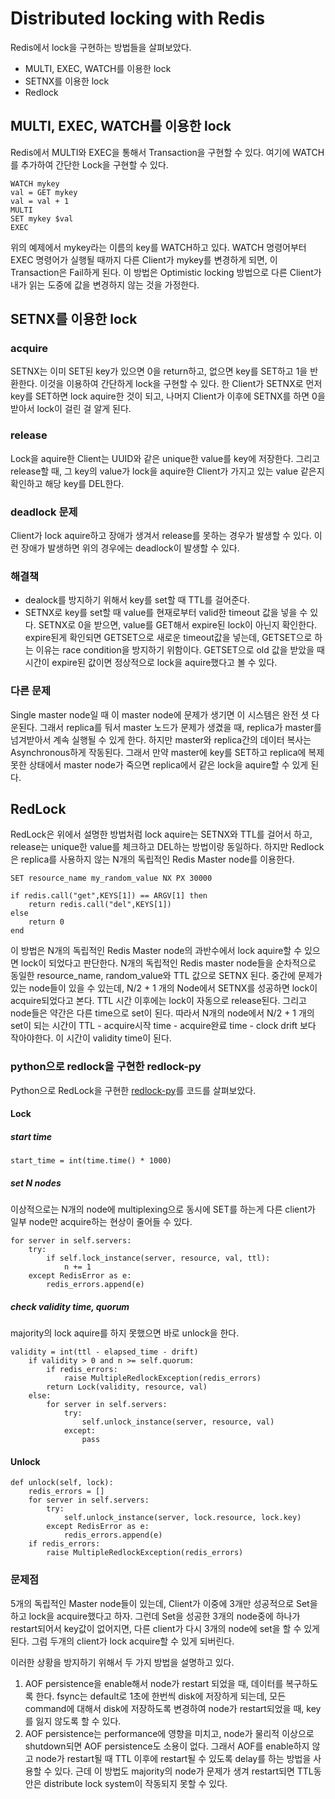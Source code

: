 # Distributed locking with Redis

Redis에서 lock을 구현하는 방법들을 살펴보았다.

- MULTI, EXEC, WATCH를 이용한 lock
- SETNX를 이용한 lock
- Redlock

## MULTI, EXEC, WATCH를 이용한 lock

Redis에서 MULTI와 EXEC을 통해서 Transaction을 구현할 수 있다. 여기에 WATCH를 추가하여 간단한 Lock을 구현할 수 있다.


```
WATCH mykey
val = GET mykey
val = val + 1
MULTI
SET mykey $val
EXEC
```

위의 예제에서 mykey라는 이름의 key를 WATCH하고 있다.
WATCH 명령어부터 EXEC 명령어가 실행될 때까지 다른 Client가 mykey를 변경하게 되면,
이 Transaction은 Fail하게 된다. 이 방법은 Optimistic locking 방법으로 다른 Client가 내가 읽는 도중에
값을 변경하지 않는 것을 가정한다. 

## SETNX를 이용한 lock

### acquire

SETNX는 이미 SET된 key가 있으면 0을 return하고, 없으면 key를 SET하고 1을 반환한다.
이것을 이용하여 간단하게 lock을 구현할 수 있다. 한 Client가 SETNX로 먼저 key를 SET하면 lock aquire한 것이 되고,
나머지 Client가 이후에 SETNX를 하면 0을 받아서 lock이 걸린 걸 알게 된다.

### release

Lock을 aquire한 Client는 UUID와 같은 unique한 value를 key에 저장한다. 그리고 release할 때,
그 key의 value가 lock을 aquire한 Client가 가지고 있는 value 같은지 확인하고 해당 key를 DEL한다.

### deadlock 문제

Client가 lock aquire하고 장애가 생겨서 release를 못하는 경우가 발생할 수 있다.
이런 장애가 발생하면 위의 경우에는 deadlock이 발생할 수 있다.

### 해결책

- dealock를 방지하기 위해서 key를 set할 때 TTL를 걸어준다.
- SETNX로 key를 set할 때 value를 현재로부터 valid한 timeout 값을 넣을 수 있다.
SETNX로 0을 받으면, value를 GET해서 expire된 lock이 아닌지 확인한다. expire된게 확인되면 GETSET으로
새로운 timeout값을 넣는데, GETSET으로 하는 이유는 race condition을 방지하기 위함이다.
GETSET으로 old 값을 받았을 때 시간이 expire된 값이면 정상적으로 lock을 aquire했다고 볼 수 있다.

### 다른 문제

Single master node일 때 이 master node에 문제가 생기면 이 시스템은 완전 셧 다운된다. 그래서 replica를 둬서 master 노드가 문제가 생겼을 때,
replica가 master를 넘겨받아서 계속 실행될 수 있게 한다. 하지만 master와 replica간의 데이터 복사는 Asynchronous하게 작동된다.
그래서 만약 master에 key를 SET하고 replica에 복제 못한 상태에서 master node가 죽으면 replica에서 같은 lock을 aquire할 수 있게 된다.

## RedLock

RedLock은 위에서 설명한 방법처럼 lock aquire는 SETNX와 TTL를 걸어서 하고, release는 unique한 value를 체크하고 DEL하는 방법이랑 동일하다. 
하지만 Redlock은 replica를 사용하지 않는 N개의 독립적인 Redis Master node를 이용한다.
 
```
SET resource_name my_random_value NX PX 30000
```

```
if redis.call("get",KEYS[1]) == ARGV[1] then
    return redis.call("del",KEYS[1])
else
    return 0
end
```

이 방법은 N개의 독립적인 Redis Master node의 과반수에서 lock aquire할 수 있으면 lock이 되었다고 판단한다.
N개의 독립적인 Redis master node들을 순차적으로 동일한 resource_name, random_value와 TTL 값으로 SETNX 된다.
중간에 문제가 있는 node들이 있을 수 있는데, N/2 + 1 개의 Node에서 SETNX를 성공하면 lock이 acquire되었다고 본다.
TTL 시간 이후에는 lock이 자동으로 release된다. 그리고 node들은 약간은 다른 time으로 set이 된다.
따라서 N개의 node에서 N/2 + 1 개의 set이 되는 시간이 TTL - acquire시작 time - acquire완료 time - clock drift
보다 작아야한다. 이 시간이 validity time이 된다.

### python으로 redlock을 구현한 redlock-py

Python으로 RedLock을 구현한 [redlock-py](https://github.com/SPSCommerce/redlock-py)를 코드를 살펴보았다.

#### Lock

##### start time 

`start_time = int(time.time() * 1000)`

##### set N nodes

이상적으로는 N개의 node에 multiplexing으로 동시에 SET를 하는게 다른 client가 일부 node만 acquire하는 
현상이 줄어들 수 있다. 

```
for server in self.servers:
    try:
        if self.lock_instance(server, resource, val, ttl):
            n += 1
    except RedisError as e:
        redis_errors.append(e)
```

##### check validity time, quorum

majority의 lock aquire를 하지 못했으면 바로 unlock을 한다.

```
validity = int(ttl - elapsed_time - drift)
    if validity > 0 and n >= self.quorum:
        if redis_errors:
            raise MultipleRedlockException(redis_errors)
        return Lock(validity, resource, val)
    else:
        for server in self.servers:
            try:
                self.unlock_instance(server, resource, val)
            except:
                pass
```

#### Unlock

```
def unlock(self, lock):
    redis_errors = []
    for server in self.servers:
        try:
            self.unlock_instance(server, lock.resource, lock.key)
        except RedisError as e:
            redis_errors.append(e)
    if redis_errors:
        raise MultipleRedlockException(redis_errors)
```

### 문제점

5개의 독립적인 Master node들이 있는데, Client가 이중에 3개만 성공적으로 Set을 하고 lock을 acquire했다고 하자.
그런데 Set을 성공한 3개의 node중에 하나가 restart되어서 key값이 없어지면, 다른 client가 다시 3개의 node에 set을
할 수 있게 된다. 그럼 두개의 client가 lock acquire할 수 있게 되버린다.

이러한 상황을 방지하기 위해서 두 가지 방법을 설명하고 있다.

1. AOF persistence을 enable해서 node가 restart 되었을 때, 데이터를 복구하도록 한다. 
fsync는 default로 1초에 한번씩 disk에 저장하게 되는데, 모든 command에 대해서 disk에 저장하도록 변경하여
node가 restart되었을 때, key를 잃지 않도록 할 수 있다.
2. AOF persistence는 performance에 영향을 미치고, node가 물리적 이상으로 shutdown되면 AOF persistence도 소용이 없다.
그래서 AOF를 enable하지 않고 node가 restart될 때 TTL 이후에 restart될 수 있도록 delay를 하는 방법을 사용할 수 있다.
근데 이 방법도 majority의 node가 문제가 생겨 restart되면 TTL동안은 distribute lock system이 작동되지 못할 수 있다. 
